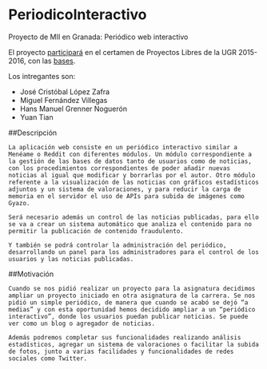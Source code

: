 # PeriodicoInteractivo
Proyecto de MII en Granada: Periódico web interactivo

El proyecto [participará](http://imgur.com/Nx9cLxd) en el certamen de Proyectos Libres de la UGR 2015-2016, con las [bases](https://docs.google.com/document/d/16UsdUV_XXuPUh-Imz4PSgh-2ES_YaAJpZ8fNrbTVpMA/edit).


Los intregantes son:

* José Cristóbal López Zafra
* Miguel Fernández Villegas
* Hans Manuel Grenner Noguerón
* Yuan Tian

##Descripción

	La aplicación web consiste en un periódico interactivo similar a Menéame o Reddit con diferentes módulos. Un módulo correspondiente a la gestión de las bases de datos tanto de usuarios como de noticias, con los procedimientos correspondientes de poder añadir nuevas noticias al igual que modificar y borrarlas por el autor. Otro módulo referente a la visualización de las noticias con gráficos estadísticos adjuntos y un sistema de valoraciones, y para reducir la carga de memoria en el servidor el uso de APIs para subida de imágenes como Gyazo.

	Será necesario además un control de las noticias publicadas, para ello se va a crear un sistema automático que analiza el contenido para no permitir la publicación de contenido fraudulento. 

	Y también se podrá controlar la administración del periódico, desarrollando un panel para los administradores para el control de los usuarios y las noticias publicadas.


##Motivación

	Cuando se nos pidió realizar un proyecto para la asignatura decidimos ampliar un proyecto iniciado en otra asignatura de la carrera. Se nos pidió un simple periódico, de manera que cuando se acabó se dejó “a medias” y con esta oportunidad hemos decidido ampliar a un “periódico interactivo”, donde los usuarios puedan publicar noticias. Se puede ver como un blog o agregador de noticias.

	Además podremos completar sus funcionalidades realizando análisis estadísticos, agregar un sistema de valoraciones o facilitar la subida de fotos, junto a varias facilidades y funcionalidades de redes sociales como Twitter. 



